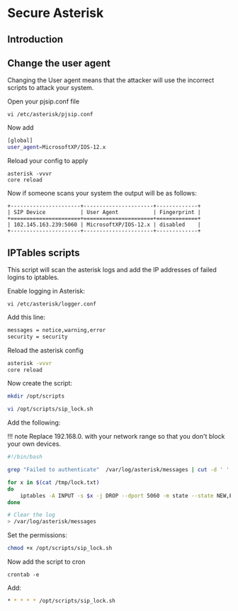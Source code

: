 # Secure Asterisk

## Introduction

## Change the user agent

Changing the User agent means that the attacker will
use the incorrect scripts to attack your system.

Open your pjsip.conf file

```
vi /etc/asterisk/pjsip.conf
```
Now add
```bash
[global]
user_agent=MicrosoftXP/IOS-12.x
```
Reload your config to apply
```
asterisk -vvvr
core reload
```
Now if someone scans your system the output will be as follows:
```
+----------------------+----------------------+-------------+
| SIP Device           | User Agent           | Fingerprint |
+======================+======================+=============+
| 102.145.163.239:5060 | MicrosoftXP/IOS-12.x | disabled    |
+----------------------+----------------------+-------------+
```

## IPTables scripts

This script will scan the asterisk logs and add the IP addresses of failed logins to iptables.

Enable logging in Asterisk:

```
vi /etc/asterisk/logger.conf
```
Add this line:

```bash
messages = notice,warning,error
security = security
```
Reload the asterisk config

```bash
asterisk -vvvr
core reload
```

Now create the script:

```bash
mkdir /opt/scripts

vi /opt/scripts/sip_lock.sh
```

Add the following:

!!! note
    Replace 192.168.0. with your network range
    so that you don't block your own devices.
    
```bash
#!/bin/bash

grep "Failed to authenticate"  /var/log/asterisk/messages | cut -d ' ' -f14 | sed 's/:5060//g' | sed "s/'//g" | grep -v " 192.168.0." | uniq > /tmp/lock.txt

for x in $(cat /tmp/lock.txt)
do
    iptables -A INPUT -s $x -j DROP --dport 5060 -m state --state NEW,ESTABLISHED,RELATED
done

# Clear the log
> /var/log/asterisk/messages
```

Set the permissions:

```bash
chmod +x /opt/scripts/sip_lock.sh
```
Now add the script to cron

```
crontab -e
```
Add:

```bash
* * * * * /opt/scripts/sip_lock.sh
```

